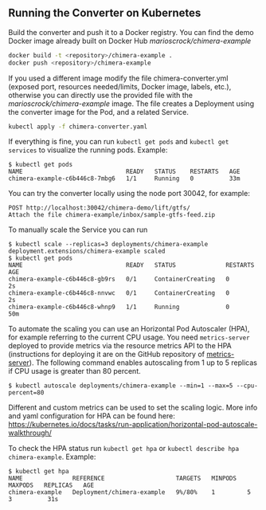 ## Running the Converter on Kubernetes

Build the converter and push it to a Docker registry. You can find the demo Docker image already built on Docker Hub  _marioscrock/chimera-example_
```bash
docker build -t <repository>/chimera-example .
docker push <repository>/chimera-example
```
If you used a different image modify the file chimera-converter.yml (exposed port, resources needed/limits, Docker image, labels, etc.), otherwise you can directly use the provided file with the _marioscrock/chimera-example_ image. The file creates a Deployment using the converter image for the Pod, and a related Service.
```bash
kubectl apply -f chimera-converter.yaml
```
If everything is fine, you can run `kubectl get pods` and `kubectl get services` to visualize the running pods. Example:
```
$ kubectl get pods
NAME                             READY   STATUS    RESTARTS   AGE
chimera-example-c6b446c8-7mbg6   1/1     Running   0          33m
```
You can try the converter locally using the node port 30042, for example:
```
POST http://localhost:30042/chimera-demo/lift/gtfs/ 
Attach the file chimera-example/inbox/sample-gtfs-feed.zip
```
To manually scale the Service you can run
```
$ kubectl scale --replicas=3 deployments/chimera-example
deployment.extensions/chimera-example scaled
$ kubectl get pods
NAME                             READY   STATUS              RESTARTS   AGE
chimera-example-c6b446c8-gb9rs   0/1     ContainerCreating   0          2s
chimera-example-c6b446c8-nnvwc   0/1     ContainerCreating   0          2s
chimera-example-c6b446c8-whnp9   1/1     Running             0          50m

```
To automate the scaling you can use an Horizontal Pod Autoscaler (HPA), for example referring to the current CPU usage. You need `metrics-server` deployed to provide metrics via the resource metrics API to the HPA (instructions for deploying it are on the GitHub repository of [metrics-server](https://github.com/kubernetes-incubator/metrics-server/)). The following command enables autoscaling from 1 up to 5 replicas if CPU usage is greater than 80 percent.
```
$ kubectl autoscale deployments/chimera-example --min=1 --max=5 --cpu-percent=80
```
Different and custom metrics can be used to set the scaling logic. More info and yaml configuration for HPA can be found here: https://kubernetes.io/docs/tasks/run-application/horizontal-pod-autoscale-walkthrough/ 

To check the HPA status run `kubectl get hpa` or `kubectl describe hpa chimera-example`. Example:
```
$ kubectl get hpa
NAME              REFERENCE                    TARGETS   MINPODS   MAXPODS   REPLICAS   AGE
chimera-example   Deployment/chimera-example   9%/80%    1         5         3          31s
```
